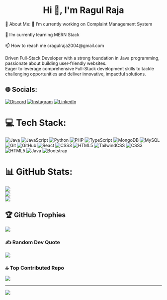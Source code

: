 <h1 align="center">Hi 👋, I'm Ragul Raja</h1>
💫 About Me:
🔭 I’m currently working on Complaint Management System<br><br>🌱 I’m currently learning MERN Stack<br><br>📫 How to reach me cragulraja2004@gmail.com<br><br>Driven Full-Stack Developer with a strong foundation in Java programming, passionate about building user-friendly websites.<br>Eager to leverage comprehensive Full-Stack development skills to tackle challenging opportunities and deliver innovative, impactful solutions.


## 🌐 Socials:
[![Discord](https://img.shields.io/badge/Discord-%237289DA.svg?logo=discord&logoColor=white)](https://discord.gg/ragul047_16330) [![Instagram](https://img.shields.io/badge/Instagram-%23E4405F.svg?logo=Instagram&logoColor=white)](https://instagram.com/https://www.instagram.com/ragul_47/profilecard/?igsh=MWx3bzJwZWlzYW9pbg==) [![LinkedIn](https://img.shields.io/badge/LinkedIn-%230077B5.svg?logo=linkedin&logoColor=white)](https://linkedin.com/in/www.linkedin.com/in/ragul-raja-19049125a) 

# 💻 Tech Stack:
![Java](https://img.shields.io/badge/java-%23ED8B00.svg?style=for-the-badge&logo=openjdk&logoColor=white) ![JavaScript](https://img.shields.io/badge/javascript-%23323330.svg?style=for-the-badge&logo=javascript&logoColor=%23F7DF1E) ![Python](https://img.shields.io/badge/python-3670A0?style=for-the-badge&logo=python&logoColor=ffdd54) ![PHP](https://img.shields.io/badge/php-%23777BB4.svg?style=for-the-badge&logo=php&logoColor=white) ![TypeScript](https://img.shields.io/badge/typescript-%23007ACC.svg?style=for-the-badge&logo=typescript&logoColor=white) ![MongoDB](https://img.shields.io/badge/MongoDB-%234ea94b.svg?style=for-the-badge&logo=mongodb&logoColor=white) ![MySQL](https://img.shields.io/badge/mysql-4479A1.svg?style=for-the-badge&logo=mysql&logoColor=white) ![Git](https://img.shields.io/badge/git-%23F05033.svg?style=for-the-badge&logo=git&logoColor=white) ![GitHub](https://img.shields.io/badge/github-%23121011.svg?style=for-the-badge&logo=github&logoColor=white) ![React](https://img.shields.io/badge/react-%2320232a.svg?style=for-the-badge&logo=react&logoColor=%2361DAFB) ![CSS3](https://img.shields.io/badge/css3-%231572B6.svg?style=for-the-badge&logo=css3&logoColor=white) ![HTML5](https://img.shields.io/badge/html5-%23E34F26.svg?style=for-the-badge&logo=html5&logoColor=white) ![TailwindCSS](https://img.shields.io/badge/tailwindcss-%2338B2AC.svg?style=for-the-badge&logo=tailwind-css&logoColor=white) ![CSS3](https://img.shields.io/badge/css3-%231572B6.svg?style=for-the-badge&logo=css3&logoColor=white) ![HTML5](https://img.shields.io/badge/html5-%23E34F26.svg?style=for-the-badge&logo=html5&logoColor=white) ![Java](https://img.shields.io/badge/java-%23ED8B00.svg?style=for-the-badge&logo=openjdk&logoColor=white) ![Bootstrap](https://img.shields.io/badge/bootstrap-%238511FA.svg?style=for-the-badge&logo=bootstrap&logoColor=white)
# 📊 GitHub Stats:
![](https://github-readme-stats.vercel.app/api?username=Ragulraja47&theme=dark&hide_border=false&include_all_commits=true&count_private=true)<br/>
![](https://github-readme-streak-stats.herokuapp.com/?user=Ragulraja47&theme=dark&hide_border=false)<br/>
![](https://github-readme-stats.vercel.app/api/top-langs/?username=Ragulraja47&theme=dark&hide_border=false&include_all_commits=true&count_private=true&layout=compact)

## 🏆 GitHub Trophies
![](https://github-profile-trophy.vercel.app/?username=Ragulraja47&theme=radical&no-frame=false&no-bg=true&margin-w=4)

### ✍️ Random Dev Quote
![](https://quotes-github-readme.vercel.app/api?type=horizontal&theme=radical)

### 🔝 Top Contributed Repo
![](https://github-contributor-stats.vercel.app/api?username=Ragulraja47&limit=5&theme=dark&combine_all_yearly_contributions=true)

---
[![](https://visitcount.itsvg.in/api?id=Ragulraja47&icon=1&color=0)](https://visitcount.itsvg.in)

<!-- Proudly created with GPRM ( https://gprm.itsvg.in ) -->
